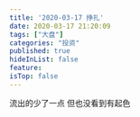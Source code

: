 ```yaml
---
title: '2020-03-17 挣扎'
date: 2020-03-17 21:20:09
tags: ["大盘"]
categories: "投资"
published: true
hideInList: false
feature: 
isTop: false
---
```

流出的少了一点
但也没看到有起色
<!-- more -->
